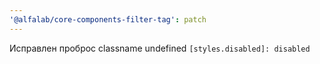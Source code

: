 ```yaml
---
'@alfalab/core-components-filter-tag': patch
---
```


Исправлен проброс classname undefined `[styles.disabled]: disabled`

